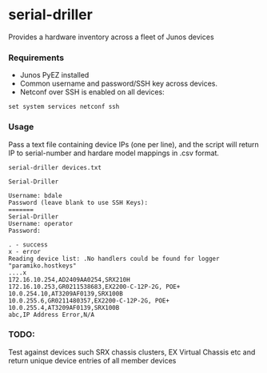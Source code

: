 serial-driller
==============

Provides a hardware inventory across a fleet of Junos devices

### Requirements

- Junos PyEZ installed
- Common username and password/SSH key across devices.  
- Netconf over SSH is enabled on all devices:

```
set system services netconf ssh
```

### Usage

Pass a text file containing device IPs (one per line), and the script will return IP to serial-number and hardare model mappings in .csv format.  

```
serial-driller devices.txt

Serial-Driller

Username: bdale
Password (leave blank to use SSH Keys): 
=======
Serial-Driller 
Username: operator
Password:

. - success
x - error
Reading device list: .No handlers could be found for logger "paramiko.hostkeys"
....x
172.16.10.254,AD2409AA0254,SRX210H
172.16.10.253,GR0211538683,EX2200-C-12P-2G, POE+
10.0.254.10,AT3209AF0139,SRX100B
10.0.255.6,GR0211480357,EX2200-C-12P-2G, POE+
10.0.255.4,AT3209AF0139,SRX100B
abc,IP Address Error,N/A
```

### TODO:

Test against devices such SRX chassis clusters, EX Virtual Chassis etc and return unique device entries of all member devices
